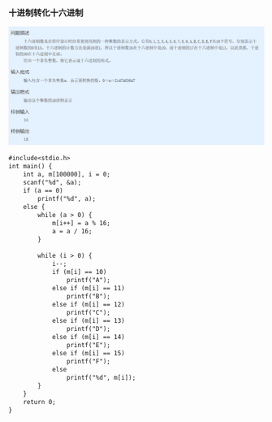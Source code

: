 ### 十进制转化十六进制

![](https://github.com/wkrkk/RandomPictures/blob/master/TIM%E6%88%AA%E5%9B%BE20190225214518.png?raw=true)

```
#include<stdio.h>
int main() {
	int a, m[100000], i = 0;
	scanf("%d", &a);
	if (a == 0)
		printf("%d", a);
	else {
		while (a > 0) {
			m[i++] = a % 16;
			a = a / 16;
		}
		
		while (i > 0) {
			i--;
			if (m[i] == 10)
				printf("A");
			else if (m[i] == 11)
				printf("B");
			else if (m[i] == 12)
				printf("C");
			else if (m[i] == 13)
				printf("D");
			else if (m[i] == 14)
				printf("E");
			else if (m[i] == 15)
				printf("F");
			else
			    printf("%d", m[i]);
		}
	}
	return 0;
}
```


